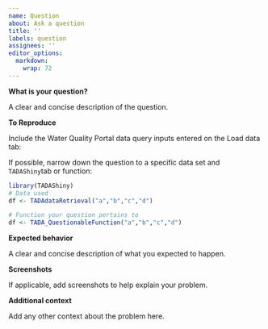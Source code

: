 ```yaml
---
name: Question
about: Ask a question
title: ''
labels: question
assignees: ''
editor_options: 
  markdown: 
    wrap: 72
---
```


**What is your question?**

A clear and concise description of the question.

**To Reproduce**

Include the Water Quality Portal data query inputs entered on the Load
data tab:

If possible, narrow down the question to a specific data set and
`TADAShiny`tab or function:

``` r
library(TADAShiny)
# Data used 
df <- TADAdataRetrieval("a","b","c","d")

# Function your question pertains to
df <- TADA_QuestionableFunction("a","b","c","d")
```

**Expected behavior**

A clear and concise description of what you expected to happen.

**Screenshots**

If applicable, add screenshots to help explain your problem.

**Additional context**

Add any other context about the problem here.
